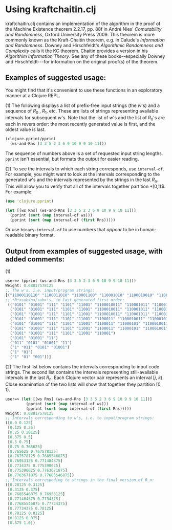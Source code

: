 Using kraftchaitin.clj
===

kraftchaitin.clj contains an implementation of the algorithm in the
proof of the Machine Existence theorem 2.2.17, pp. 88f in André Nies'
*Comutability and Randomness*, Oxford University Press 2009.  This
theorem is more commonly known as the Kraft-Chaitin theorem, e.g. in
Calude's *Information and Randomness*.  Downey and Hirschfeldt's
*Algorithmic Randomness and Complexity* calls it the KC theorem.
Chaitin provides a version in his *Algorithim Information Theory*.  See
any of these books--especially Downey and Hirschfeldt---for information
on the original proof(s) of the theorem.

## Examples of suggested usage:

You might find that it's convenient to use these functions in an
exploratory manner at a Clojure REPL.

(1) The following displays a list of prefix-free input strings (the *w*'s) and a
sequence of *R*<sub>0</sub> , *R*<sub>1</sub>, etc.  These are lists of
strings representing available intervals for subsequent *w*'s.  Note
that the list of *w*'s and the list of *R*<sub>n</sub>'s are each in
revers order: the most recently generated value is first, and the oldest
value is last.

```clojure
(clojure.pprint/pprint
  (ws-and-Rns [3 3 5 2 3 6 9 10 9 9 10 11]))
```

The sequence of numbers above is a set of requested input string
lengths.  `pprint` isn't essential, but formats the output for easier
reading.

(2) To see the intervals to which each string corresponds, use
`interval-of`.  For example, you might want to look at the intervals
corresponding to the generated *w*'s and the intervals represented by the
strings in the last *R*<sub>n</sub>.  This will allow you to verify
that all of the intervals together partition *[0,1)$.  For example:
```clojure
(use 'clojure.pprint)

(let [[ws Rns] (ws-and-Rns [3 3 5 2 3 6 9 10 9 9 10 11])]
  (pprint (sort (map interval-of ws)))
  (pprint (sort (map interval-of (first Rns)))))
```
Or use `binary-interval-of` to use numbers that *appear* to be in
human-readable binary format.

## Output from examples of suggested usage, with added comments:

(1)
```clojure
user=> (pprint (ws-and-Rns [3 3 5 2 3 6 9 10 9 9 10 11]))
Weight: 0.68017578125
;; The w's, i.e. input/program strings:
[("11000110110" "1100011010" "110001100" "110001010" "1100010010" "110001000" "110000" "011" "10" "01000" "001" "000")
;; *R*<sub>n</sub>'s, in last-generated first order:
 (("0101" "01001" "111" "1101" "11001" "1100010011" "110001011" "11000111" "11000110111")
  ("0101" "01001" "111" "1101" "11001" "1100010011" "110001011" "11000111" "1100011011")
  ("0101" "01001" "111" "1101" "11001" "1100010011" "110001011" "11000111" "110001101")
  ("0101" "01001" "111" "1101" "11001" "1100011" "1100010011" "110001011")
  ("0101" "01001" "111" "1101" "11001" "1100011" "11000101" "1100010011")
  ("0101" "01001" "111" "1101" "11001" "1100011" "11000101" "110001001")
  ("0101" "01001" "111" "1101" "11001" "110001")
  ("0101" "01001" "11")
  ("011" "0101" "01001" "11")
  ("1" "011" "0101" "01001")
  ("1" "01")
  ("1" "01" "001"))]
```

(2) The first list below contains the intervals corresponding to input
code strings.  The second list contains the intervals representing
still-available intervals in the last *R*<sub>n</sub>.  Each Clojure
vector pair represents an interval [*j*, *k*).  Close examination of the
two lists will show that together they partition [0, 1).

```clojure
user=> (let [[ws Rns] (ws-and-Rns [3 3 5 2 3 6 9 10 9 9 10 11])]
         (pprint (sort (map interval-of ws)))
         (pprint (sort (map interval-of (first Rns)))))
Weight: 0.68017578125
;; Intervals corresponding to w's, i.e. to input/program strings:
([0.0 0.125]
 [0.125 0.25]
 [0.25 0.28125]
 [0.375 0.5]
 [0.5 0.75]
 [0.75 0.765625]
 [0.765625 0.767578125]
 [0.767578125 0.7685546875]
 [0.76953125 0.771484375]
 [0.7734375 0.775390625]
 [0.775390625 0.7763671875]
 [0.7763671875 0.77685546875])
;; Intervals correspoding to strings in the final version of R_n:
([0.28125 0.3125]
 [0.3125 0.375]
 [0.7685546875 0.76953125]
 [0.771484375 0.7734375] 
 [0.77685546875 0.77734375]
 [0.77734375 0.78125]
 [0.78125 0.8125]
 [0.8125 0.875]
 [0.875 1.0])

```




